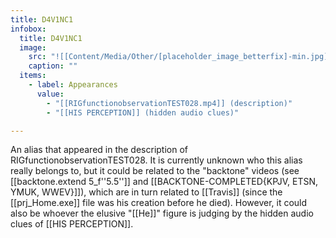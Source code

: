 ```yaml
---
title: D4V1NC1
infobox:
  title: D4V1NC1
  image:
    src: "![[Content/Media/Other/[placeholder_image_betterfix]-min.jpg]]"
    caption: ""
  items:
    - label: Appearances
      value:
        - "[[RIGfunctionobservationTEST028.mp4]] (description)"
        - "[[HIS PERCEPTION]] (hidden audio clues)"

---
```


An alias that appeared in the description of RIGfunctionobservationTEST028. It is currently unknown who this alias really belongs to, but it could be related to the "backtone" videos (see [[backtone.extend 5_f''5.5'']] and [[BACKTONE-COMPLETED{KPJV, ETSN, YMUK, WWEV}]]), which are in turn related to [[Travis]] (since the [[prj_Home.exe]] file was his creation before he died). However, it could also be whoever the elusive "[[He]]" figure is judging by the hidden audio clues of [[HIS PERCEPTION]].